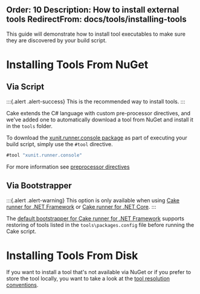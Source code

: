 Order: 10
Description: How to install external tools
RedirectFrom: docs/tools/installing-tools
---

This guide will demonstrate how to install tool executables to make sure
they are discovered by your build script.

# Installing Tools From NuGet

## Via Script

:::{.alert .alert-success}
This is the recommended way to install tools.
:::

Cake extends the C# language with custom pre-processor directives, and we've added one
to automatically download a tool from NuGet and install it in the `tools` folder.

To download the [xunit.runner.console package](https://www.nuget.org/packages/xunit.runner.console)
as part of executing your build script, simply use the `#tool` directive.

```csharp
#tool "xunit.runner.console"
```

For more information see [preprocessor directives](../preprocessor-directives)

## Via Bootstrapper

:::{.alert .alert-warning}
This option is only available when using [Cake runner for .NET Framework](/docs/running-builds/runners/cake-runner-for-dotnet-framework) or
[Cake runner for .NET Core](/docs/running-builds/runners/cake-runner-for-dotnet-core).
:::

The [default bootstrapper for Cake runner for .NET Framework](/docs/running-builds/runners/cake-runner-for-dotnet-framework#bootstrapping-for-cake-runner-for.net-framework)
supports restoring of tools listed in the `tools\packages.config` file before running the Cake script.

# Installing Tools From Disk

If you want to install a tool that's not available via NuGet or if you prefer to store
the tool locally, you want to take a look at the [tool resolution conventions](tool-resolution).
